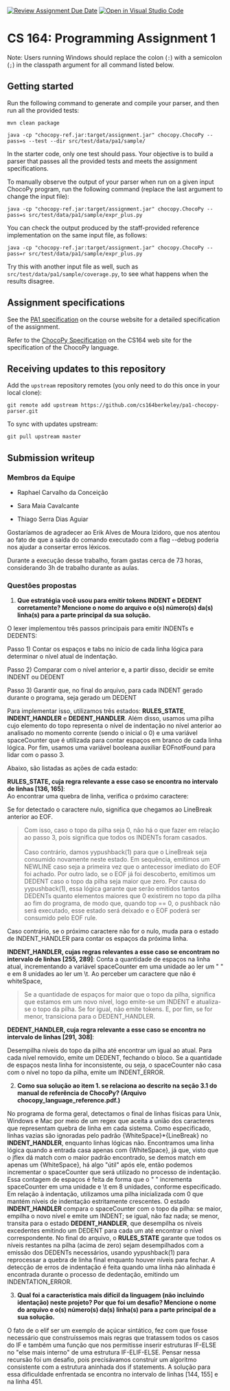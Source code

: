 [![Review Assignment Due Date](https://classroom.github.com/assets/deadline-readme-button-22041afd0340ce965d47ae6ef1cefeee28c7c493a6346c4f15d667ab976d596c.svg)](https://classroom.github.com/a/4nHL7_6-)
[![Open in Visual Studio Code](https://classroom.github.com/assets/open-in-vscode-2e0aaae1b6195c2367325f4f02e2d04e9abb55f0b24a779b69b11b9e10269abc.svg)](https://classroom.github.com/online_ide?assignment_repo_id=18893933&assignment_repo_type=AssignmentRepo)
# CS 164: Programming Assignment 1

[PA1 Specification]: https://drive.google.com/open?id=1oYcJ5iv7Wt8oZNS1bEfswAklbMxDtwqB
[ChocoPy Specification]: https://drive.google.com/file/d/1mrgrUFHMdcqhBYzXHG24VcIiSrymR6wt

Note: Users running Windows should replace the colon (`:`) with a semicolon (`;`) in the classpath argument for all command listed below.

## Getting started

Run the following command to generate and compile your parser, and then run all the provided tests:

    mvn clean package

    java -cp "chocopy-ref.jar:target/assignment.jar" chocopy.ChocoPy --pass=s --test --dir src/test/data/pa1/sample/

In the starter code, only one test should pass. Your objective is to build a parser that passes all the provided tests and meets the assignment specifications.

To manually observe the output of your parser when run on a given input ChocoPy program, run the following command (replace the last argument to change the input file):

    java -cp "chocopy-ref.jar:target/assignment.jar" chocopy.ChocoPy --pass=s src/test/data/pa1/sample/expr_plus.py

You can check the output produced by the staff-provided reference implementation on the same input file, as follows:

    java -cp "chocopy-ref.jar:target/assignment.jar" chocopy.ChocoPy --pass=r src/test/data/pa1/sample/expr_plus.py

Try this with another input file as well, such as `src/test/data/pa1/sample/coverage.py`, to see what happens when the results disagree.

## Assignment specifications

See the [PA1 specification][] on the course
website for a detailed specification of the assignment.

Refer to the [ChocoPy Specification][] on the CS164 web site
for the specification of the ChocoPy language. 

## Receiving updates to this repository

Add the `upstream` repository remotes (you only need to do this once in your local clone):

    git remote add upstream https://github.com/cs164berkeley/pa1-chocopy-parser.git

To sync with updates upstream:

    git pull upstream master


## Submission writeup

### Membros da Equipe


- Raphael Carvalho da Conceição

- Sara Maia Cavalcante

- Thiago Serra Dias Aguiar


Gostaríamos de agradecer ao Erik Alves de Moura Izidoro, que nos atentou ao fato de que a saída do comando executado com a flag --debug poderia nos ajudar a consertar erros léxicos.

Durante a execução desse trabalho, foram gastas cerca de 73 horas, considerando 3h de trabalho durante as aulas.

### Questões propostas


1) **Que estratégia você usou para emitir tokens INDENT e DEDENT corretamente? Mencione o nome do arquivo e o(s) número(s) da(s) linha(s) para a parte principal da sua solução.**

O lexer implementou três passos principais para emitir INDENTs e DEDENTS: 

Passo 1) Contar os espaços e tabs no início de cada linha lógica para determinar o nível atual de indentação.

Passo 2) Comparar com o nível anterior e, a partir disso, decidir se emite INDENT ou DEDENT

Passo 3) Garantir que, no final do arquivo, para cada INDENT gerado durante o programa, seja gerado um DEDENT

Para implementar isso, utilizamos três estados: **RULES_STATE**, **INDENT_HANDLER** e **DEDENT_HANDLER**. Além disso, usamos uma pilha cujo elemento do topo representa o nível de indentação no nível anterior ao analisado no momento corrente (sendo o inicial o 0) e uma variável spaceCounter que é utilizada para contar espaços em branco de cada linha lógica. Por fim, usamos uma variável booleana auxiliar EOFnotFound para lidar com o passo 3.

Abaixo, são listadas as ações de cada estado:

**RULES_STATE, cuja regra relevante a esse caso se encontra no intervalo de linhas [136, 165]**:  
Ao encontrar uma quebra de linha, verifica o próximo caractere:

Se for detectado o caractere nulo, significa que chegamos ao LineBreak anterior ao EOF.
<blockquote>
    Com isso, caso o topo da pilha seja 0, não há o que fazer em relação ao passo 3, pois significa que todos os INDENTs foram casados.<br><br>
    Caso contrário, damos yypushback(1) para que o LineBreak seja consumido novamente neste estado. Em sequência, emitimos um NEWLINE caso seja a primeira vez que o antecessor imediato do EOF foi achado. Por outro lado, se o EOF já foi descoberto, emitimos um DEDENT caso o topo da pilha seja maior que zero. Por causa do yypushback(1), essa lógica garante que serão emitidos tantos DEDENTs quanto elementos  maiores que 0 existirem no topo da pilha ao fim do programa, de modo que, quando top == 0, o pushback não será executado, esse estado será deixado e o EOF poderá ser consumido pelo EOF rule.
</blockquote>
Caso contrário, se o próximo caractere não for o nulo, muda para o estado de INDENT_HANDLER para contar os espaços da próxima linha.

<br>

**INDENT_HANDLER, cujas regras relevantes a esse caso se encontram no intervalo de linhas [255, 289]**: 
Conta a quantidade de espaços na linha atual, incrementando a variável spaceCounter em uma unidade ao ler um " " e em 8 unidades ao ler um \t.
Ao perceber um caractere que não é whiteSpace, 
<blockquote>
Se a quantidade de espaços for maior que o topo da pilha, significa que estamos em um novo nível, logo emite-se um INDENT e atualiza-se o topo da pilha.
Se for igual, não emite tokens.
E, por fim, se for menor, transiciona para o DEDENT_HANDLER.
</blockquote>

**DEDENT_HANDLER, cuja regra relevante a esse caso se encontra no intervalo de linhas [291, 308]**:

Desempilha níveis do topo da pilha até encontrar um igual ao atual.
Para cada nível removido, emite um DEDENT, fechando o bloco.
Se a quantidade de espaços nesta linha for inconsistente, ou seja, o spaceCounter não casa com o nível no topo da pilha, emite um INDENT_ERROR.


2) **Como sua solução ao item 1. se relaciona ao descrito na seção 3.1 do manual de referência de ChocoPy? (Arquivo chocopy_language_reference.pdf.)**

No programa de forma geral, detectamos o final de linhas físicas para Unix, Windows e Mac por meio de um regex que aceita a união dos caracteres que representam quebra de linha em cada sistema. Como especificado, linhas vazias são ignoradas pelo padrão {WhiteSpace}*{LineBreak} no **INDENT_HANDLER**, enquanto linhas lógicas não.
Encontramos uma linha lógica quando a entrada casa apenas com {WhiteSpace}, já que, visto que o jflex dá match com o maior padrão encontrado, se demos match em apenas um {WhiteSpace}, há algo "útil" após ele, então podemos incrementar o spaceCounter que será utilizado no processo de indentação. Essa contagem de espaços é feita de forma que o " " incrementa spaceCounter em uma unidade e \t em 8 unidades, conforme especificado. Em relação à indentação, utilizamos uma pilha inicializada com 0 que mantém níveis de indentação estritamente crescentes. O estado **INDENT_HANDLER** compara o spaceCounter com o topo da pilha: se maior, empilha o novo nível e emite um INDENT; se igual, não faz nada; se menor, transita para o estado **DEDENT_HANDLER**, que desempilha os níveis excedentes emitindo um DEDENT para cada um até encontrar o nível correspondente. No final do arquivo, o **RULES_STATE** garante que todos os níveis restantes na pilha (acima de zero) sejam desempilhados com a emissão dos DEDENTs necessários, usando yypushback(1) para reprocessar a quebra de linha final enquanto houver níveis para fechar. A detecção de erros de indentação é feita quando uma linha não alinhada é encontrada durante o processo de dedentação, emitindo um INDENTATION_ERROR. 


3) **Qual foi a característica mais difícil da linguagem (não incluindo identação) neste projeto? Por que foi um desafio? Mencione o nome do arquivo e o(s) número(s) da(s) linha(s) para a parte principal de a sua solução.**

O fato de o elif ser um exemplo de açúcar sintático, fez com que fosse necessário que construíssemos mais regras que tratassem todos os casos do IF e também uma função que nos permitisse inserir estruturas IF-ELSE no "else mais interno" de uma estrutura IF-ELIF-ELSE. Pensar nessa recursão foi um desafio, pois precisávamos construir um algoritmo consistente com a estrutura aninhada dos if statements. A solução para essa dificuldade enfrentada se encontra no intervalo de linhas [144, 155] e na linha 451.
